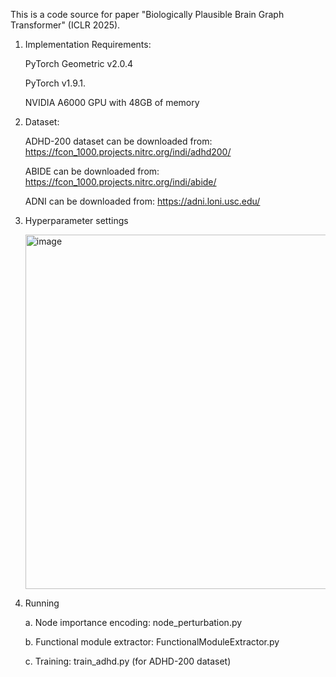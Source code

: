 
This is a code source for paper "Biologically Plausible Brain Graph Transformer" (ICLR 2025).


1. Implementation Requirements:

    PyTorch Geometric v2.0.4
  
    PyTorch v1.9.1. 
  
    NVIDIA A6000 GPU with 48GB of memory

2. Dataset:

   ADHD-200 dataset can be downloaded from: https://fcon_1000.projects.nitrc.org/indi/adhd200/
   
   ABIDE can be downloaded from: https://fcon_1000.projects.nitrc.org/indi/abide/
   
   ADNI can be downloaded from: https://adni.loni.usc.edu/
   
4. Hyperparameter settings

    <img width="567" alt="image" src="https://github.com/pcyyyy/Biologically-Plausible-Brain-Graph-Transformer/assets/43360332/9766bbe0-356c-47b0-94e2-f0d22c630cff">


5. Running
   
    a. Node importance encoding: node_perturbation.py
   
    b. Functional module extractor: FunctionalModuleExtractor.py
   
    c. Training: train_adhd.py (for ADHD-200 dataset)
   

   
